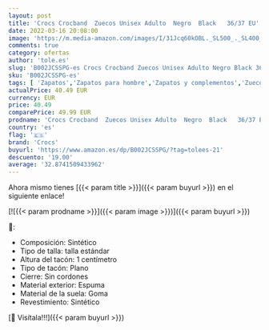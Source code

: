 ```yaml
---
layout: post
title: 'Crocs Crocband  Zuecos Unisex Adulto  Negro  Black   36/37 EU'
date: 2022-03-16 20:08:00
image: 'https://m.media-amazon.com/images/I/31Jcq60kOBL._SL500_._SL400_.jpg'
comments: true
category: ofertas
author: 'tole.es'
slug: 'B002JCSSPG-es Crocs Crocband Zuecos Unisex Adulto Negro Black 36/37 EU'
sku: 'B002JCSSPG-es'
tags: [ 'Zapatos','Zapatos para hombre','Zapatos y complementos','Zuecos y mules para hombre','crocs','zuecos', ]
actualPrice: 40.49 EUR
currency: EUR
price: 40.49
comparePrice: 49.99 EUR
prodname: 'Crocs Crocband  Zuecos Unisex Adulto  Negro  Black   36/37 EU'
country: 'es'
flag: '🇪🇸'
brand: 'Crocs'
buyurl: 'https://www.amazon.es/dp/B002JCSSPG/?tag=tolees-21'
descuento: '19.00'
average: '32.8741509433962'
---
```


Ahora mismo tienes [{{< param title >}}]({{< param buyurl >}}) en el siguiente enlace!

[![{{< param prodname >}}]({{< param image >}})]({{< param buyurl >}})

🔎:

- Composición: Sintético
- Tipo de talla: talla estándar
- Altura del tacón: 1 centímetro
- Tipo de tacón: Plano
- Cierre: Sin cordones
- Material exterior: Espuma
- Material de la suela: Goma
- Revestimiento: Sintético

[🛒 Visítala!!!]({{< param buyurl >}})
